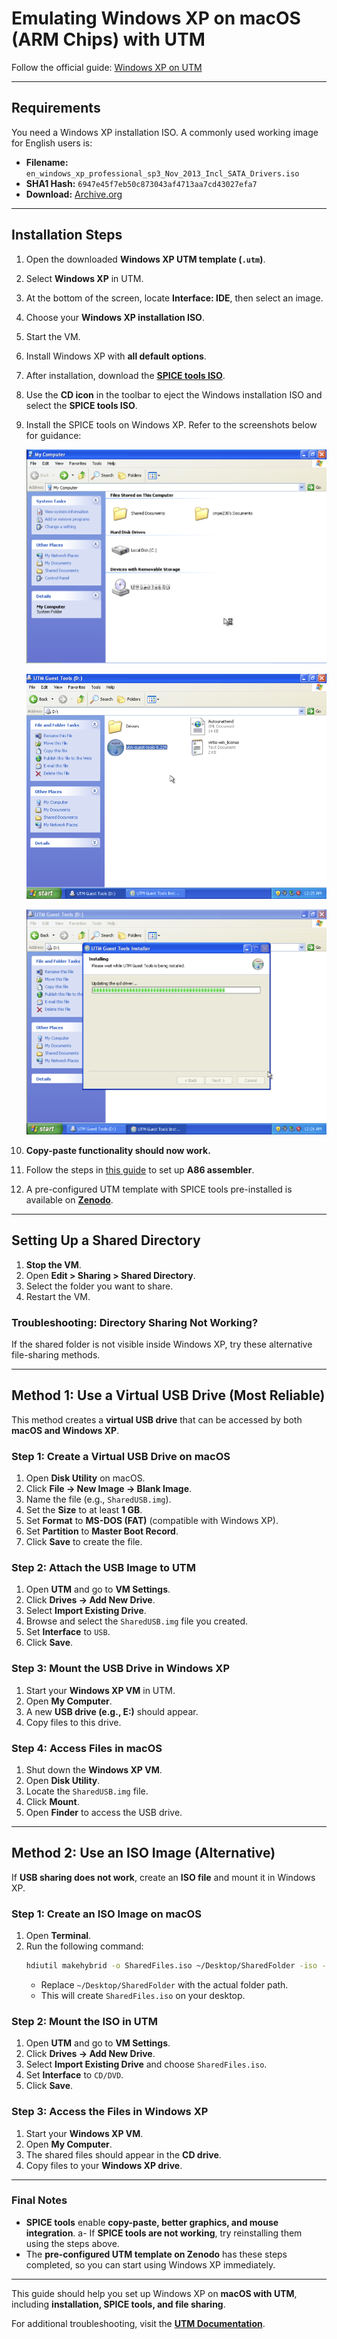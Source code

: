 # Emulating Windows XP on macOS (ARM Chips) with UTM

Follow the official guide: [Windows XP on UTM](https://mac.getutm.app/gallery/windows-xp)

---

## **Requirements**

You need a Windows XP installation ISO. A commonly used working image for English users is:

- **Filename:** `en_windows_xp_professional_sp3_Nov_2013_Incl_SATA_Drivers.iso`
- **SHA1 Hash:** `6947e45f7eb50c873043af4713aa7cd43027efa7`
- **Download:** [Archive.org](https://archive.org/details/en_windows_xp_professional_sp3_nov_2013_incl_sata_drivers_202111)

---

## **Installation Steps**

1. Open the downloaded **Windows XP UTM template (`.utm`)**.
2. Select **Windows XP** in UTM.
3. At the bottom of the screen, locate **Interface: IDE**, then select an image.
4. Choose your **Windows XP installation ISO**.
5. Start the VM.
6. Install Windows XP with **all default options**.
7. After installation, download the **[SPICE tools ISO](https://docs.getutm.app/guest-support/windows/#download)**.
8. Use the **CD icon** in the toolbar to eject the Windows installation ISO and select the **SPICE tools ISO**.
9. Install the SPICE tools on Windows XP. Refer to the screenshots below for guidance:
   
   ![image1.png](image1.png)
   
   ![image2.png](image2.png)
   
   ![image3.png](image3.png)

10. **Copy-paste functionality should now work.**
11. Follow the steps in [this guide](http://aturing.umcs.maine.edu/~meadow/courses/cos335/assemblers.pdf) to set up **A86 assembler**.
12. A pre-configured UTM template with SPICE tools pre-installed is available on [**Zenodo**](https://zenodo.org/records/14969111).

---

## **Setting Up a Shared Directory**

1. **Stop the VM**.
2. Open **Edit > Sharing > Shared Directory**.
3. Select the folder you want to share.
4. Restart the VM.

### **Troubleshooting: Directory Sharing Not Working?**
If the shared folder is not visible inside Windows XP, try these alternative file-sharing methods.

---

## **Method 1: Use a Virtual USB Drive (Most Reliable)**

This method creates a **virtual USB drive** that can be accessed by both **macOS and Windows XP**.

### **Step 1: Create a Virtual USB Drive on macOS**

1. Open **Disk Utility** on macOS.
2. Click **File → New Image → Blank Image**.
3. Name the file (e.g., `SharedUSB.img`).
4. Set the **Size** to at least **1 GB**.
5. Set **Format** to **MS-DOS (FAT)** (compatible with Windows XP).
6. Set **Partition** to **Master Boot Record**.
7. Click **Save** to create the file.

### **Step 2: Attach the USB Image to UTM**

1. Open **UTM** and go to **VM Settings**.
2. Click **Drives → Add New Drive**.
3. Select **Import Existing Drive**.
4. Browse and select the `SharedUSB.img` file you created.
5. Set **Interface** to `USB`.
6. Click **Save**.

### **Step 3: Mount the USB Drive in Windows XP**

1. Start your **Windows XP VM** in UTM.
2. Open **My Computer**.
3. A new **USB drive (e.g., E:\)** should appear.
4. Copy files to this drive.

### **Step 4: Access Files in macOS**

1. Shut down the **Windows XP VM**.
2. Open **Disk Utility**.
3. Locate the `SharedUSB.img` file.
4. Click **Mount**.
5. Open **Finder** to access the USB drive.

---

## **Method 2: Use an ISO Image (Alternative)**

If **USB sharing does not work**, create an **ISO file** and mount it in Windows XP.

### **Step 1: Create an ISO Image on macOS**

1. Open **Terminal**.
2. Run the following command:
    ```sh
    hdiutil makehybrid -o SharedFiles.iso ~/Desktop/SharedFolder -iso -joliet
    ```
    - Replace `~/Desktop/SharedFolder` with the actual folder path.
    - This will create `SharedFiles.iso` on your desktop.

### **Step 2: Mount the ISO in UTM**

1. Open **UTM** and go to **VM Settings**.
2. Click **Drives → Add New Drive**.
3. Select **Import Existing Drive** and choose `SharedFiles.iso`.
4. Set **Interface** to `CD/DVD`.
5. Click **Save**.

### **Step 3: Access the Files in Windows XP**

1. Start your **Windows XP VM**.
2. Open **My Computer**.
3. The shared files should appear in the **CD drive**.
4. Copy files to your **Windows XP drive**.

---

### **Final Notes**

- **SPICE tools** enable **copy-paste, better graphics, and mouse integration**.
a- If **SPICE tools are not working**, try reinstalling them using the steps above.
- The **pre-configured UTM template on Zenodo** has these steps completed, so you can start using Windows XP immediately.

---

This guide should help you set up Windows XP on **macOS with UTM**, including **installation, SPICE tools, and file sharing**.

For additional troubleshooting, visit the **[UTM Documentation](https://docs.getutm.app/)**.


